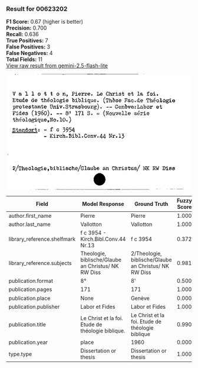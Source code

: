 ### Result for 00623202
**F1 Score:** 0.67 (higher is better)<br>**Precision:** 0.700<br>**Recall:** 0.636<br>**True Positives:** 7<br>**False Positives:** 3<br>**False Negatives:** 4<br>**Total Fields:** 11<br>[View raw result from gemini-2.5-flash-lite](https://github.com/RISE-UNIBAS/humanities_data_benchmark/blob/main/results/2025-10-01/T0208/request_T0208_00623202.json)

<img src="https://github.com/RISE-UNIBAS/humanities_data_benchmark/blob/main/benchmarks/zettelkatalog/images/00623202.jpg?raw=true" alt="00623202" width="600px">

| Field | Model Response | Ground Truth | Fuzzy Score | Match |
|-------|----------------|--------------|-------------|-------|
| author.first_name | Pierre | Pierre | 1.000 | ✅ |
| author.last_name | Vallotton | Vallotton | 1.000 | ✅ |
| library_reference.shelfmark | f c 3954 - Kirch.Bibl.Conv.44 Nr.13 | f c 3954 | 0.372 | ❌ |
| library_reference.subjects | Theologie, biblische/Glaube an Christus/ NK RW Diss | 2/Theologie, biblische/Glaube an Christus/ NK RW Diss | 0.981 | ✅ |
| publication.format | 8° | 8' | 0.500 | ❌ |
| publication.pages | 171 | 171 | 1.000 | ✅ |
| publication.place | None | Genève | 0.000 | ❌ |
| publication.publisher | Labor et Fides | Labor et Fides | 1.000 | ✅ |
| publication.title | Le Christ et la foi. Etude de théologie biblique. | Le Christ et la foi. Etude de théologie biblique | 0.990 | ✅ |
| publication.year | place | 1960 | 0.000 | ❌ |
| type.type | Dissertation or thesis | Dissertation or thesis | 1.000 | ✅ |
